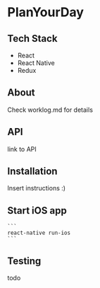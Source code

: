 # PlanYourDay

## Tech Stack

- React
- React Native
- Redux

## About

Check worklog.md for details

## API

link to API

## Installation

Insert instructions :)

## Start iOS app

    ```
    react-native run-ios
    ```

## Testing

todo
